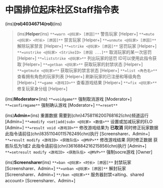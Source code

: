 # 中国排位起床社区Staff指令表

(ins)**(rol)40346714(rol)**(ins)
> (ins)**Helper**(ins)
`**=warn <@玩家> [原因]**` 
警告玩家 [Helper+]
`**=mute <@玩家> <时长> [原因]**` 
禁言玩家 [Helper+]
`**=unmute <@玩家> [原因]**` 
解除玩家禁言 [Helper+]
`**=strike <@玩家> [原因]**` 
惩罚玩家 [Helper+]
`**=unstrike <@玩家> <StrikeID> [原因 ...]**` 
取消玩家的某一次惩罚 [Helper+]
`**=liststrike <@玩家>**` 
列出玩家的惩罚 ID可以使用此指令获取 [Helper+]
`**=getban <@玩家>**` 
获取玩家的封禁状态 [Helper+]
`**=getmute <@玩家>**` 
获取玩家的禁言状态 [Helper+]
`**=list <角色名>**` 
查看拥有角色的玩家列表 [Helper+]
刷新玩家的已注册和等级角色 [Helper+]
`**=game <游戏ID>**` 
查看游戏结果 [Helper+]
`**=fix <@玩家>**` 
修复玩家身分组 [Helper+]

(ins)**Moderator+**(ins)
`**=voidgame**`
强制取消游戏 [Moderator+]
`**=confirmgame**` 
强制确认游戏 [Moderator+]
`**=reset** ` 

(ins)**Admin+**(ins)
重置数据 需要到(chn)4758116200768162(chn)频道运行 [Admin+]
`**=modify <set|add|sub> <@玩家> <数值>**` 
设置或加减玩家的ELO [Admin+]
`**=result void <游戏ID>**`
修改游戏结果为 **已取消** 同时修正玩家数据 此指令请前往(chn)8351104011576249(chn)执行 [Screensharer、Admin+]
`**=result modify <游戏ID> <获胜队伍> <@MVP>**`
修改游戏结果 同时修正数据 获胜队伍为1或2 此指令请前往(chn)3616884216215856(chn)执行 [Admin+]
`**=setresult modify <游戏ID> <获胜队伍> <@MVP>**`
强制socre游戏 [Owner]

(ins)**Screensharer**(ins)
`**=ban <@玩家> <时长> [原因]**` 
封禁玩家 [Screensharer、Admin+]
`**=unban <@玩家> [原因]**` 
解封玩家 [Screensharer、Admin+]
`**/ban <@玩家>**` 
服务器封禁<alting、shared account> [Screensharer、Admin+]
